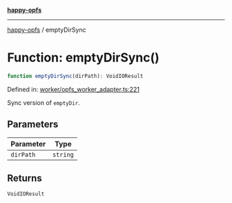 [**happy-opfs**](../README.md)

***

[happy-opfs](../README.md) / emptyDirSync

# Function: emptyDirSync()

```ts
function emptyDirSync(dirPath): VoidIOResult
```

Defined in: [worker/opfs\_worker\_adapter.ts:221](https://github.com/JiangJie/happy-opfs/blob/7d6f4902eef2f34868c7991f5501261a1d1ff67a/src/worker/opfs_worker_adapter.ts#L221)

Sync version of `emptyDir`.

## Parameters

| Parameter | Type |
| ------ | ------ |
| `dirPath` | `string` |

## Returns

`VoidIOResult`
